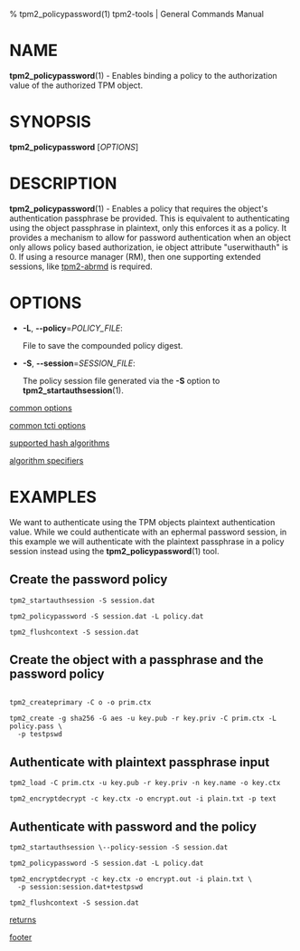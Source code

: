 % tpm2_policypassword(1) tpm2-tools | General Commands Manual

# NAME

**tpm2_policypassword**(1) - Enables binding a policy to the authorization value
 of the authorized TPM object.

# SYNOPSIS

**tpm2_policypassword** [*OPTIONS*]

# DESCRIPTION

**tpm2_policypassword**(1) - Enables a policy that requires the object's
authentication passphrase be provided. This is equivalent to authenticating
using the object passphrase in plaintext, only this enforces it as a policy.
It provides a mechanism to allow for password authentication when an object only
allows policy based authorization, ie object attribute "userwithauth" is 0.
If using a resource manager (RM), then one supporting extended sessions, like
[tpm2-abrmd](https://github.com/tpm2-software/tpm2-abrmd) is required.

# OPTIONS

  * **-L**, **\--policy**=_POLICY\_FILE_:

    File to save the compounded policy digest.

  * **-S**, **\--session**=_SESSION_FILE_:

    The policy session file generated via the **-S** option to
    **tpm2_startauthsession**(1).

[common options](common/options.md)

[common tcti options](common/tcti.md)

[supported hash algorithms](common/hash.md)

[algorithm specifiers](common/alg.md)

# EXAMPLES

We want to authenticate using the TPM objects plaintext authentication value.
While we could authenticate with an ephermal password session, in this example
we will authenticate with the plaintext passphrase in  a policy session instead
using the **tpm2_policypassword**(1) tool.

## Create the password policy
```
tpm2_startauthsession -S session.dat

tpm2_policypassword -S session.dat -L policy.dat

tpm2_flushcontext -S session.dat
```

## Create the object with a passphrase and the password policy
```

tpm2_createprimary -C o -o prim.ctx

tpm2_create -g sha256 -G aes -u key.pub -r key.priv -C prim.ctx -L policy.pass \
  -p testpswd
```

## Authenticate with plaintext passphrase input
```
tpm2_load -C prim.ctx -u key.pub -r key.priv -n key.name -o key.ctx

tpm2_encryptdecrypt -c key.ctx -o encrypt.out -i plain.txt -p text
```

## Authenticate with password and the policy
```
tpm2_startauthsession \--policy-session -S session.dat

tpm2_policypassword -S session.dat -L policy.dat

tpm2_encryptdecrypt -c key.ctx -o encrypt.out -i plain.txt \
  -p session:session.dat+testpswd

tpm2_flushcontext -S session.dat
```

[returns](common/returns.md)

[footer](common/footer.md)
